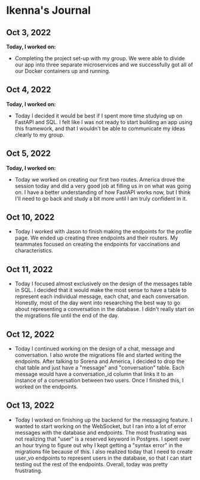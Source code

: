 # Ikenna's Journal

## Oct 3, 2022

**Today, I worked on:**
* Completing the project set-up with my group. We were able to divide our app into three separate microservices and we successfully got all of our Docker containers up and running.

## Oct 4, 2022

**Today, I worked on:**
* Today I decided it would be best if I spent more time studying up on FastAPI and SQL. I felt like I was not ready to start building an app using this framework, and that I wouldn't be able to communicate my ideas clearly to my group.

## Oct 5, 2022

**Today, I worked on:**
* Today we worked on creating our first two routes. America drove the session today and did a very good job at filling us in on what was going on. I have a better understanding of how FastAPI works now, but I think I'll need to go back and study a bit more until I am truly confident in it.

## Oct 10, 2022
* Today I worked with Jason to finish making the endpoints for the profile page. We ended up creating three endpoints and their routers. My teammates focused on creating the endpoints for vaccinations and characteristics.
## Oct 11, 2022
* Today I focused almost exclusively on the design of the messages table in SQL. I decided that it would make the most sense to have a table to represent each individual message, each chat, and each conversation. Honestly, most of the day went into researching the best way to go about representing a conversation in the database. I didn't really start on the migrations file until the end of the day.
## Oct 12, 2022

* Today I continued working on the design of a chat, message and conversation. I also wrote the migrations file and started writing the endpoints. After talking to Sorena and America, I decided to drop the chat table and just have a "message" and "conversation" table. Each message would have a conversation_id column that links it to an instance of a conversation between two users. Once I finished this, I worked on the endpoints.
## Oct 13, 2022

* Today I worked on finishing up the backend for the messaging feature. I wanted to start working on the WebSocket, but I ran into a lot of error messages with the database and endpoints. The most frustrating was not realizing that "user" is a reserved keyword in Postgres. I spent over an hour trying to figure out why I kept getting a "syntax error" in the migrations file because of this. I also realized today that I need to create user_vo endpoints to represent users in the database, so that I can start testing out the rest of the endpoints. Overall, today was pretty frustrating.

